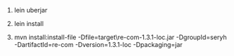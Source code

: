 
1. lein uberjar

2. lein install

3. mvn install:install-file -Dfile=target\re-com-1.3.1-loc.jar -DgroupId=seryh -DartifactId=re-com -Dversion=1.3.1-loc -Dpackaging=jar
